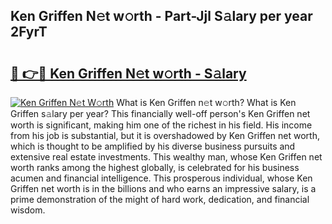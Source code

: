 ## Ken Griffen N𝚎t w𝚘rth - Part-Jjl S𝚊lary per year 2FyrT

# <h2><a href="http://gc34lm.nevu.top/?p=Ken+Griffen">🔗 👉🔴 Ken Griffen N𝚎t w𝚘rth - S𝚊lary</a></h2>

[![Ken Griffen N𝚎t W𝚘rth](https://i.imgur.com/Oavwk0R.jpeg)](http://gc34lm.nevu.top/?p=Ken+Griffen)
What is Ken Griffen n𝚎t w𝚘rth? What is Ken Griffen s𝚊lary per year?
This financially well-off person's Ken Griffen net worth is significant, making him one of the richest in his field. His income from his job is substantial, but it is overshadowed by Ken Griffen net worth, which is thought to be amplified by his diverse business pursuits and extensive real estate investments. This wealthy man, whose Ken Griffen net worth ranks among the highest globally, is celebrated for his business acumen and financial intelligence. This prosperous individual, whose Ken Griffen net worth is in the billions and who earns an impressive salary, is a prime demonstration of the might of hard work, dedication, and financial wisdom.
